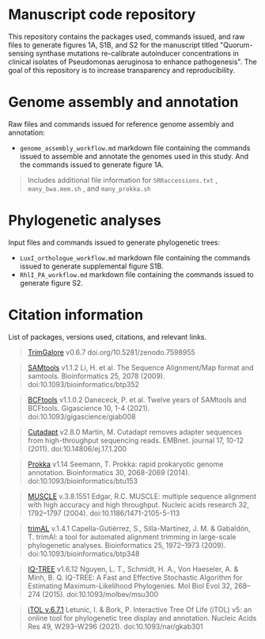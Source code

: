 # Manuscript code repository
This repository contains the packages used, commands issued, and raw files to generate figures 1A, S1B, and S2 for the manuscript titled "Quorum-sensing synthase mutations re-calibrate autoinducer concentrations in clinical isolates of Pseudomonas aeruginosa to enhance pathogenesis". The goal of this repository is to increase transparency and reproducibility.

# Genome assembly and annotation
Raw files and commands issued for reference genome assembly and annotation:
- `genome_assembly_workflow.md` markdown file containing the commands issued to assemble and annotate the genomes used in this study. And the commands issued to generate figure 1A.
> Includes additional file information for `SRRaccessions.txt` , `many_bwa.mem.sh` , and `many_prokka.sh`
# Phylogenetic analyses
Input files and commands issued to generate phylogenetic trees:
- `LuxI_orthologue_workflow.md` markdown file containing the commands issued to generate supplemental figure S1B.
- `RhlI_PA_workflow.md` markdown file containing the commands issued to generate figure S2.

# Citation information
List of packages, versions used, citations, and relevant links.
> [TrimGalore](https://github.com/FelixKrueger/TrimGalore) v0.6.7
doi.org/10.5281/zenodo.7598955

> [SAMtools](https://github.com/samtools/) v1.1.2
Li, H. et al. The Sequence Alignment/Map format and samtools. Bioinformatics 25, 2078 (2009).
doi:10.1093/bioinformatics/btp352

> [BCFtools](https://github.com/samtools/bcftools) v1.1.0.2
Danececk, P. et al. Twelve years of SAMtools and BCFtools. Gigascience 10, 1-4 (2021).
doi:10.1093/gigascience/giab008

> [Cutadapt](https://github.com/marcelm/cutadapt) v2.8.0
Martin, M. Cutadapt removes adapter sequences from high-throughput sequencing reads. EMBnet. journal 17, 10-12 (2011).
doi:10.14806/ej.17.1.200

> [Prokka](https://github.com/tseemann/prokka) v1.14
Seemann, T. Prokka: rapid prokaryotic genome annotation. Bioinformatics 30, 2068-2069 (2014).
doi:10.1093/bioinformatics/btu153

> [MUSCLE](http://www.drive5.com/muscle) v.3.8.1551
Edgar, R.C. MUSCLE: multiple sequence alignment with high accuracy and high throughput. Nucleic acids research 32, 1792–1797 (2004).
doi:10.1186/1471-2105-5-113

> [trimAL](https://github.com/inab/trimal) v.1.4.1
Capella-Gutiérrez, S., Silla-Martínez, J. M. & Gabaldón, T. trimAl: a tool for automated alignment trimming in large-scale phylogenetic analyses. Bioinformatics 25, 1972–1973 (2009).
doi:10.1093/bioinformatics/btp348

> [IQ-TREE](http://www.iqtree.org/) v1.6.12
Nguyen, L. T., Schmidt, H. A., Von Haeseler, A. & Minh, B. Q. IQ-TREE: A Fast and Effective Stochastic Algorithm for Estimating Maximum-Likelihood Phylogenies. Mol Biol Evol 32, 268–274 (2015).
doi:10.1093/molbev/msu300

> [iTOL v.6.7.1](https://itol.embl.de/)
Letunic, I. & Bork, P. Interactive Tree Of Life (iTOL) v5: an online tool for phylogenetic tree display and annotation. Nucleic Acids Res 49, W293–W296 (2021).
doi:10.1093/nar/gkab301
